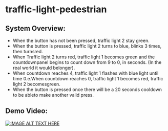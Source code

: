# traffic-light-pedestrian
## System Overview:
- When the button has not been pressed, traffic light 2 stay green. 
- When the button is pressed, traffic light 2 turns to blue, blinks 3 times, then turnsred.  
- When Traffic light 2 turns red, traffic light 1 becomes green and the countdownpanel begins to count down from 9 to 0, in seconds. (In the real world it would belonger). 
- When countdown reaches 4, traffic light 1 flashes with blue light until time 0.e.When countdown reaches 0, traffic light 1 becomes red, traffic light 2 becomesgreen.  
- When the button is pressed once there will be a 20 seconds cooldown to be ableto make another valid press.  
  
## Demo Video:  
  
[![IMAGE ALT TEXT HERE](https://img.youtube.com/vi/Mkx81wc41x4/0.jpg)](https://youtu.be/Mkx81wc41x4)
